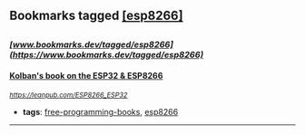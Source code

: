 ## Bookmarks tagged [[esp8266]](https://www.bookmarks.dev?q=[esp8266])

_<sup><sup>[www.bookmarks.dev/tagged/esp8266](https://www.bookmarks.dev/tagged/esp8266)</sup></sup>_
---
#### [Kolban's book on the ESP32 & ESP8266](https://leanpub.com/ESP8266_ESP32)
_<sup>https://leanpub.com/ESP8266_ESP32</sup>_

* **tags**: [free-programming-books](../tagged/free-programming-books.md), [esp8266](../tagged/esp8266.md)
---
